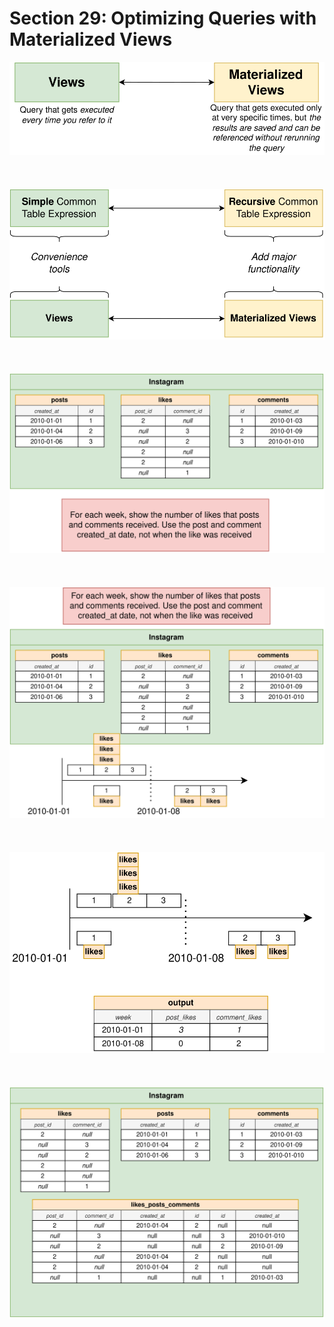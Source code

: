 # Section 29: Optimizing Queries with Materialized Views

<div align="center"><img src="../../diagrams/31/sql-1.svg" /></div><br/><br/><br/>
<div align="center"><img src="../../diagrams/31/sql-2.svg" /></div><br/><br/><br/>
<div align="center"><img src="../../diagrams/31/sql-3.svg" /></div><br/><br/><br/>
<div align="center"><img src="../../diagrams/31/sql-4.svg" /></div><br/><br/><br/>
<div align="center"><img src="../../diagrams/31/sql-5.svg" /></div><br/><br/><br/>
<div align="center"><img src="../../diagrams/31/sql-6.svg" /></div><br/><br/><br/>
